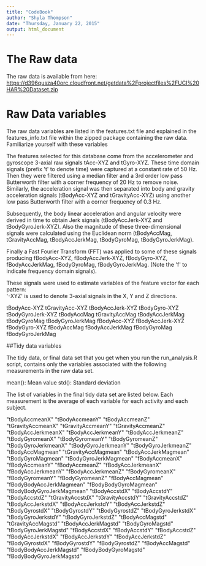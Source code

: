 ```yaml
---
title: "CodeBook"
author: "Shyla Thompson"
date: "Thursday, January 22, 2015"
output: html_document
---
```


# The Raw data

The raw data is available from here:  https://d396qusza40orc.cloudfront.net/getdata%2Fprojectfiles%2FUCI%20HAR%20Dataset.zip


# Raw Data variables

The raw data variables are listed in the features.txt file and explained in the features_info.txt file within the zipped package containing the raw data. Familiarize yourself with these variables 

The features selected for this database come from the accelerometer and gyroscope 3-axial raw signals tAcc-XYZ and tGyro-XYZ. These time domain signals (prefix 't' to denote time) were captured at a constant rate of 50 Hz. Then they were filtered using a median filter and a 3rd order low pass Butterworth filter with a corner frequency of 20 Hz to remove noise. Similarly, the acceleration signal was then separated into body and gravity acceleration signals (tBodyAcc-XYZ and tGravityAcc-XYZ) using another low pass Butterworth filter with a corner frequency of 0.3 Hz. 

Subsequently, the body linear acceleration and angular velocity were derived in time to obtain Jerk signals (tBodyAccJerk-XYZ and tBodyGyroJerk-XYZ). Also the magnitude of these three-dimensional signals were calculated using the Euclidean norm (tBodyAccMag, tGravityAccMag, tBodyAccJerkMag, tBodyGyroMag, tBodyGyroJerkMag). 

Finally a Fast Fourier Transform (FFT) was applied to some of these signals producing fBodyAcc-XYZ, fBodyAccJerk-XYZ, fBodyGyro-XYZ, fBodyAccJerkMag, fBodyGyroMag, fBodyGyroJerkMag. (Note the 'f' to indicate frequency domain signals). 

These signals were used to estimate variables of the feature vector for each pattern:  
'-XYZ' is used to denote 3-axial signals in the X, Y and Z directions.

tBodyAcc-XYZ
tGravityAcc-XYZ
tBodyAccJerk-XYZ
tBodyGyro-XYZ
tBodyGyroJerk-XYZ
tBodyAccMag
tGravityAccMag
tBodyAccJerkMag
tBodyGyroMag
tBodyGyroJerkMag
fBodyAcc-XYZ
fBodyAccJerk-XYZ
fBodyGyro-XYZ
fBodyAccMag
fBodyAccJerkMag
fBodyGyroMag
fBodyGyroJerkMag


##Tidy data variables

The tidy data, or final data set that you get when you run the run_analysis.R script, contains only the variables associated with the following measurements in the raw data set.   

mean(): Mean value
std(): Standard deviation


The list of variables in the final tidy data set are listed below. Each measurement is the average of each variable for each activity and each subject. 

"tBodyAccmeanX"
"tBodyAccmeanY"
"tBodyAccmeanZ"
"tGravityAccmeanX"
"tGravityAccmeanY"
"tGravityAccmeanZ"
"tBodyAccJerkmeanX"
"tBodyAccJerkmeanY"
"tBodyAccJerkmeanZ"
"tBodyGyromeanX"
"tBodyGyromeanY"
"tBodyGyromeanZ"
"tBodyGyroJerkmeanX"
"tBodyGyroJerkmeanY"
"tBodyGyroJerkmeanZ"
"tBodyAccMagmean"
"tGravityAccMagmean"
"tBodyAccJerkMagmean"
"tBodyGyroMagmean"
"tBodyGyroJerkMagmean"
"fBodyAccmeanX"
"fBodyAccmeanY"
"fBodyAccmeanZ"
"fBodyAccJerkmeanX"
"fBodyAccJerkmeanY"
"fBodyAccJerkmeanZ"
"fBodyGyromeanX"
"fBodyGyromeanY"
"fBodyGyromeanZ"
"fBodyAccMagmean"
"fBodyBodyAccJerkMagmean"
"fBodyBodyGyroMagmean"
"fBodyBodyGyroJerkMagmean"
"tBodyAccstdX"
"tBodyAccstdY"
"tBodyAccstdZ"
"tGravityAccstdX"
"tGravityAccstdY"
"tGravityAccstdZ"
"tBodyAccJerkstdX"
"tBodyAccJerkstdY"
"tBodyAccJerkstdZ"
"tBodyGyrostdX"
"tBodyGyrostdY"
"tBodyGyrostdZ"
"tBodyGyroJerkstdX"
"tBodyGyroJerkstdY"
"tBodyGyroJerkstdZ"
"tBodyAccMagstd"
"tGravityAccMagstd"
"tBodyAccJerkMagstd"
"tBodyGyroMagstd"
"tBodyGyroJerkMagstd"
"fBodyAccstdX"
"fBodyAccstdY"
"fBodyAccstdZ"
"fBodyAccJerkstdX"
"fBodyAccJerkstdY"
"fBodyAccJerkstdZ"
"fBodyGyrostdX"
"fBodyGyrostdY"
"fBodyGyrostdZ"
"fBodyAccMagstd"
"fBodyBodyAccJerkMagstd"
"fBodyBodyGyroMagstd"
"fBodyBodyGyroJerkMagstd"

